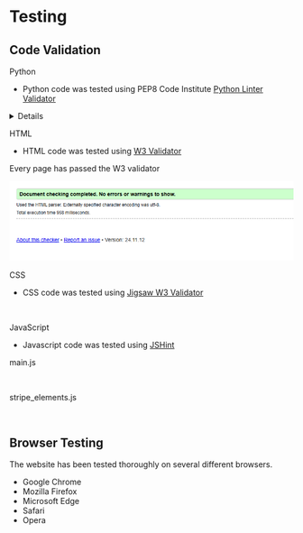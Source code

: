 # Testing

## Code Validation

Python

* Python code was tested using PEP8 Code Institute [Python Linter Validator](https://pep8ci.herokuapp.com/)

<details>

**Bag app**

views.py
<p align="center">
<img src="https://github.com/PeterSvk1/P5-Ecommerce-django/blob/main/assets/testing/bag_view.png">
</p>

urls.py
<p align="center">
<img src="https://github.com/PeterSvk1/P5-Ecommerce-django/blob/main/assets/testing/bag_urls.png">
</p>
</details>

HTML

* HTML code was tested using [W3 Validator](https://validator.w3.org/)

Every page has passed the W3 validator

<p align="center">
<img src="https://github.com/PeterSvk1/P5-Ecommerce-django/blob/main/assets/testing/htmlvalid.png">
</p>

CSS

* CSS code was tested using [Jigsaw W3 Validator](https://jigsaw.w3.org/)

<p align="center">
<img src="">
</p>

JavaScript

* Javascript code was tested using [JSHint](https://jshint.com/)

main.js
<p align="center">
<img src="">
</p>

stripe_elements.js
<p align="center">
<img src="">
</p>




## Browser Testing

The website has been tested thoroughly on several different browsers.

* Google Chrome
* Mozilla Firefox
* Microsoft Edge
* Safari
* Opera